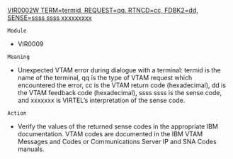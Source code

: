 [VIR0002W TERM=termid, REQUEST=qq, RTNCD=cc, FDBK2=dd, SENSE=ssss ssss xxxxxxxxx](https://virtel.readthedocs.io/en/latest/manuals/virtel/Virtel459MG/messages.html?highlight=VIR0002W#VIR0002W)

`Module`
- VIR0009

`Meaning`
- Unexpected VTAM error during dialogue with a terminal: termid is the name of the terminal, qq is the type of VTAM request which encountered the error, cc is the VTAM return code (hexadecimal), dd is the VTAM feedback code (hexadecimal), ssss ssss is the sense code, and xxxxxxx is VIRTEL’s interpretation of the sense code.

`Action`
- Verify the values of the returned sense codes in the appropriate IBM documentation. VTAM codes are documented in the IBM VTAM Messages and Codes or Communications Server IP and SNA Codes manuals.
